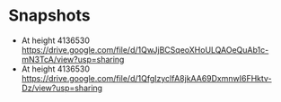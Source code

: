 # Snapshots

- At height 4136530 https://drive.google.com/file/d/1QwJjBCSqeoXHoULQAOeQuAb1c-mN3TcA/view?usp=sharing
- At height 4136530 https://drive.google.com/file/d/1QfgIzyclfA8jkAA69DxmnwI6FHktv-Dz/view?usp=sharing
